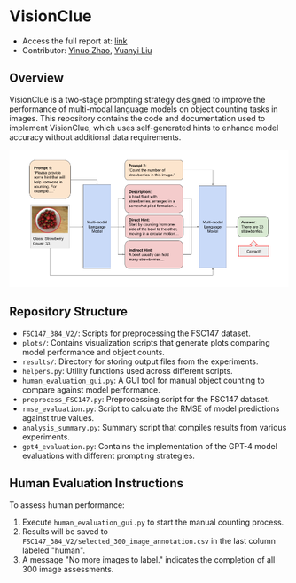 # VisionClue

- Access the full report at: [link](https://github.com/inorrr/multimodal_llm_visual_estimation/blob/main/report.pdf)
- Contributor: [Yinuo Zhao](https://github.com/inorrr), [Yuanyi Liu](https://github.com/leoyliu)

## Overview

VisionClue is a two-stage prompting strategy designed to improve the performance of multi-modal language models on object counting tasks in images. This repository contains the code and documentation used to implement VisionClue, which uses self-generated hints to enhance model accuracy without additional data requirements.

![Alt text](plots/visionclue.png)

## Repository Structure

- `FSC147_384_V2/`: Scripts for preprocessing the FSC147 dataset.
- `plots/`: Contains visualization scripts that generate plots comparing model performance and object counts.
- `results/`: Directory for storing output files from the experiments.
- `helpers.py`: Utility functions used across different scripts.
- `human_evaluation_gui.py`: A GUI tool for manual object counting to compare against model performance.
- `preprocess_FSC147.py`: Preprocessing script for the FSC147 dataset.
- `rmse_evaluation.py`: Script to calculate the RMSE of model predictions against true values.
- `analysis_summary.py`: Summary script that compiles results from various experiments.
- `gpt4_evaluation.py`: Contains the implementation of the GPT-4 model evaluations with different prompting strategies.

## Human Evaluation Instructions

To assess human performance:
1. Execute `human_evaluation_gui.py` to start the manual counting process.
2. Results will be saved to `FSC147_384_V2/selected_300_image_annotation.csv` in the last column labeled "human".
3. A message "No more images to label." indicates the completion of all 300 image assessments.
